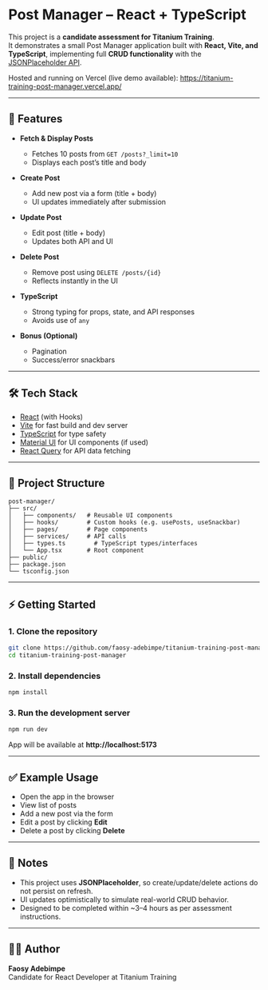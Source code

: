 # Post Manager – React + TypeScript

This project is a **candidate assessment for Titanium Training**.  
It demonstrates a small Post Manager application built with **React, Vite, and TypeScript**, implementing full **CRUD functionality** with the [JSONPlaceholder API](https://jsonplaceholder.typicode.com/).

Hosted and running on Vercel (live demo available): https://titanium-training-post-manager.vercel.app/

---

## 🚀 Features

-   **Fetch & Display Posts**

    -   Fetches 10 posts from `GET /posts?_limit=10`
    -   Displays each post’s title and body

-   **Create Post**

    -   Add new post via a form (title + body)
    -   UI updates immediately after submission

-   **Update Post**

    -   Edit post (title + body)
    -   Updates both API and UI

-   **Delete Post**

    -   Remove post using `DELETE /posts/{id}`
    -   Reflects instantly in the UI

-   **TypeScript**

    -   Strong typing for props, state, and API responses
    -   Avoids use of `any`

-   **Bonus (Optional)**
    -   Pagination
    -   Success/error snackbars

---

## 🛠️ Tech Stack

-   [React](https://react.dev/) (with Hooks)
-   [Vite](https://vitejs.dev/) for fast build and dev server
-   [TypeScript](https://www.typescriptlang.org/) for type safety
-   [Material UI](https://mui.com/) for UI components (if used)
-   [React Query](https://tanstack.com/query/latest) for API data fetching

---

## 📂 Project Structure

```
post-manager/
├── src/
│   ├── components/   # Reusable UI components
│   ├── hooks/        # Custom hooks (e.g. usePosts, useSnackbar)
│   ├── pages/        # Page components
│   ├── services/     # API calls
│   ├── types.ts        # TypeScript types/interfaces
│   └── App.tsx       # Root component
├── public/
├── package.json
└── tsconfig.json
```

---

## ⚡ Getting Started

### 1. Clone the repository

```bash
git clone https://github.com/faosy-adebimpe/titanium-training-post-manager.git
cd titanium-training-post-manager
```

### 2. Install dependencies

```bash
npm install
```

### 3. Run the development server

```bash
npm run dev
```

App will be available at **http://localhost:5173**

---

## ✅ Example Usage

-   Open the app in the browser
-   View list of posts
-   Add a new post via the form
-   Edit a post by clicking **Edit**
-   Delete a post by clicking **Delete**

---

## 📌 Notes

-   This project uses **JSONPlaceholder**, so create/update/delete actions do not persist on refresh.
-   UI updates optimistically to simulate real-world CRUD behavior.
-   Designed to be completed within ~3–4 hours as per assessment instructions.

---

## 👨‍💻 Author

**Faosy Adebimpe**  
Candidate for React Developer at Titanium Training
